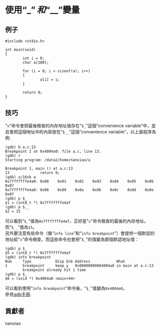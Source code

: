 # 使用“$\_”和“$__”變量
## 例子
	#include <stdio.h>

	int main(void)
	{
	        int i = 0;
	        char a[100];
	
	        for (i = 0; i < sizeof(a); i++)
	        {
	                a[i] = i;
	        }
	
	        return 0;
	}

## 技巧
"`x`"命令會把最後檢查的內存地址值存在“`$_`”這個“convenience variable”中，並且會把這個地址中的內容放在“`$__`”這個“convenience variable”，以上面程序為例:
	
	(gdb) b a.c:13
	Breakpoint 1 at 0x4004a0: file a.c, line 13.
	(gdb) r
	Starting program: /data2/home/nanxiao/a
	
	Breakpoint 1, main () at a.c:13
	13              return 0;
	(gdb) x/16xb a
	0x7fffffffe4a0: 0x00    0x01    0x02    0x03    0x04    0x05    0x06    0x07
	0x7fffffffe4a8: 0x08    0x09    0x0a    0x0b    0x0c    0x0d    0x0e    0x0f
	(gdb) p $_
	$1 = (int8_t *) 0x7fffffffe4af
	(gdb) p $__
	$2 = 15


可以看到“`$_`”值為`0x7fffffffe4af`，正好是"`x`"命令檢查的最後的內存地址。而“`$__`”值為`15`。  
另外要注意有些命令（像“`info line`”和“`info breakpoint`”）會提供一個默認的地址給"`x`"命令檢查，而這些命令也會把“`$_`”的值變為那個默認地址值：

	(gdb) p $_
	$5 = (int8_t *) 0x7fffffffe4af
	(gdb) info breakpoint
	Num     Type           Disp Enb Address            What
	1       breakpoint     keep y   0x00000000004004a0 in main at a.c:13
	        breakpoint already hit 1 time
	(gdb) p $_
	$6 = (void *) 0x4004a0 <main+44>


可以看到使用“`info breakpoint`”命令後，“`$_`”值變為`0x4004a0`。  
參見[gdb手冊](https://sourceware.org/gdb/onlinedocs/gdb/Convenience-Vars.html).

## 貢獻者

nanxiao
